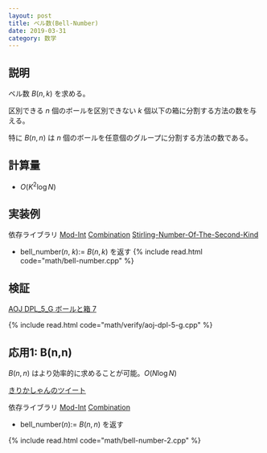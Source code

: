 ```yaml
---
layout: post
title: ベル数(Bell-Number)
date: 2019-03-31
category: 数学
---
```

## 説明
ベル数 $B(n,k)$ を求める。

区別できる $n$ 個のボールを区別できない $k$ 個以下の箱に分割する方法の数を与える。

特に $B(n,n)$ は $n$ 個のボールを任意個のグループに分割する方法の数である。

## 計算量
* $O(K^2 \log N)$

## 実装例

依存ライブラリ [Mod-Int](../math/mod-int.html)
[Combination](../math/combination.html)
[Stirling-Number-Of-The-Second-Kind](../math/stirling-number-second.html)

* bell_number($n$, $k$):= $B(n,k)$ を返す
{% include read.html  code="math/bell-number.cpp" %}

## 検証
[AOJ DPL_5_G ボールと箱 7](http://judge.u-aizu.ac.jp/onlinejudge/description.jsp?id=DPL_5_G&lang=jp)

{% include read.html code="math/verify/aoj-dpl-5-g.cpp" %}


## 応用1: B(n,n)
$B(n,n)$ はより効率的に求めることが可能。$O(N \log N)$ 

[きりかしゃんのツイート](https://twitter.com/kirika_comp/status/953991620990390272)

依存ライブラリ [Mod-Int](../math/mod-int.html)
[Combination](../math/combination.html)

* bell_number($n$):= $B(n,n)$ を返す

{% include read.html  code="math/bell-number-2.cpp" %}
